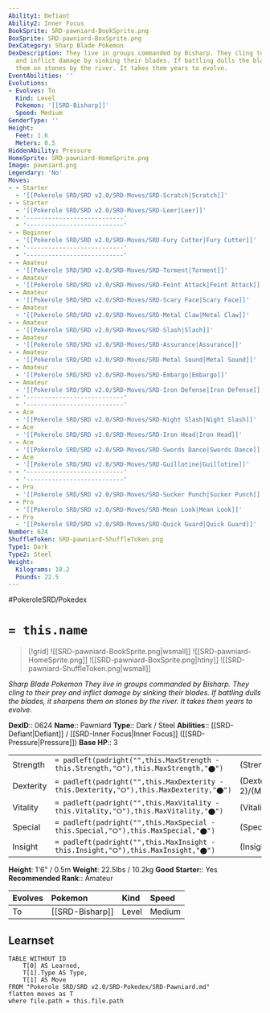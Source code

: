 ```yaml
---
Ability1: Defiant
Ability2: Inner Focus
BookSprite: SRD-pawniard-BookSprite.png
BoxSprite: SRD-pawniard-BoxSprite.png
DexCategory: Sharp Blade Pokemon
DexDescription: They live in groups commanded by Bisharp. They cling to their prey
  and inflict damage by sinking their blades. If battling dulls the blades, it sharpens
  them on stones by the river. It takes them years to evolve.
EventAbilities: ''
Evolutions:
- Evolves: To
  Kind: Level
  Pokemon: '[[SRD-Bisharp]]'
  Speed: Medium
GenderType: ''
Height:
  Feet: 1.6
  Meters: 0.5
HiddenAbility: Pressure
HomeSprite: SRD-pawniard-HomeSprite.png
Image: pawniard.png
Legendary: 'No'
Moves:
- - Starter
  - '[[Pokerole SRD/SRD v2.0/SRD-Moves/SRD-Scratch|Scratch]]'
- - Starter
  - '[[Pokerole SRD/SRD v2.0/SRD-Moves/SRD-Leer|Leer]]'
- - '---------------------------'
  - '---------------------------'
- - Beginner
  - '[[Pokerole SRD/SRD v2.0/SRD-Moves/SRD-Fury Cutter|Fury Cutter]]'
- - '---------------------------'
  - '---------------------------'
- - Amateur
  - '[[Pokerole SRD/SRD v2.0/SRD-Moves/SRD-Torment|Torment]]'
- - Amateur
  - '[[Pokerole SRD/SRD v2.0/SRD-Moves/SRD-Feint Attack|Feint Attack]]'
- - Amateur
  - '[[Pokerole SRD/SRD v2.0/SRD-Moves/SRD-Scary Face|Scary Face]]'
- - Amateur
  - '[[Pokerole SRD/SRD v2.0/SRD-Moves/SRD-Metal Claw|Metal Claw]]'
- - Amateur
  - '[[Pokerole SRD/SRD v2.0/SRD-Moves/SRD-Slash|Slash]]'
- - Amateur
  - '[[Pokerole SRD/SRD v2.0/SRD-Moves/SRD-Assurance|Assurance]]'
- - Amateur
  - '[[Pokerole SRD/SRD v2.0/SRD-Moves/SRD-Metal Sound|Metal Sound]]'
- - Amateur
  - '[[Pokerole SRD/SRD v2.0/SRD-Moves/SRD-Embargo|Embargo]]'
- - Amateur
  - '[[Pokerole SRD/SRD v2.0/SRD-Moves/SRD-Iron Defense|Iron Defense]]'
- - '---------------------------'
  - '---------------------------'
- - Ace
  - '[[Pokerole SRD/SRD v2.0/SRD-Moves/SRD-Night Slash|Night Slash]]'
- - Ace
  - '[[Pokerole SRD/SRD v2.0/SRD-Moves/SRD-Iron Head|Iron Head]]'
- - Ace
  - '[[Pokerole SRD/SRD v2.0/SRD-Moves/SRD-Swords Dance|Swords Dance]]'
- - Ace
  - '[[Pokerole SRD/SRD v2.0/SRD-Moves/SRD-Guillotine|Guillotine]]'
- - '---------------------------'
  - '---------------------------'
- - Pro
  - '[[Pokerole SRD/SRD v2.0/SRD-Moves/SRD-Sucker Punch|Sucker Punch]]'
- - Pro
  - '[[Pokerole SRD/SRD v2.0/SRD-Moves/SRD-Mean Look|Mean Look]]'
- - Pro
  - '[[Pokerole SRD/SRD v2.0/SRD-Moves/SRD-Quick Guard|Quick Guard]]'
Number: 624
ShuffleToken: SRD-pawniard-ShuffleToken.png
Type1: Dark
Type2: Steel
Weight:
  Kilograms: 10.2
  Pounds: 22.5
---
```


#PokeroleSRD/Pokedex

# `= this.name`

> [!grid]
> ![[SRD-pawniard-BookSprite.png|wsmall]]
> ![[SRD-pawniard-HomeSprite.png]]
> ![[SRD-pawniard-BoxSprite.png|htiny]]
> ![[SRD-pawniard-ShuffleToken.png|wsmall]]


*Sharp Blade Pokemon*
*They live in groups commanded by Bisharp. They cling to their prey and inflict damage by sinking their blades. If battling dulls the blades, it sharpens them on stones by the river. It takes them years to evolve.*

**DexID**:: 0624
**Name**:: Pawniard
**Type**:: Dark / Steel
**Abilities**:: [[SRD-Defiant|Defiant]] / [[SRD-Inner Focus|Inner Focus]] ([[SRD-Pressure|Pressure]])
**Base HP**:: 3

|           |                                                                                        |                                          |
| --------- | -------------------------------------------------------------------------------------- | ---------------------------------------- |
| Strength  | `= padleft(padright("",this.MaxStrength - this.Strength,"⭘"),this.MaxStrength,"⬤")`    | (Strength::2)/(MaxStrength::5)   |
| Dexterity | `= padleft(padright("",this.MaxDexterity - this.Dexterity,"⭘"),this.MaxDexterity,"⬤")` | (Dexterity:: 2)/(MaxDexterity::4) |
| Vitality  | `= padleft(padright("",this.MaxVitality - this.Vitality,"⭘"),this.MaxVitality,"⬤")`    | (Vitality::2)/(MaxVitality::5)   |
| Special   | `= padleft(padright("",this.MaxSpecial - this.Special,"⭘"),this.MaxSpecial,"⬤")`       | (Special::1)/(MaxSpecial::3)     |
| Insight   | `= padleft(padright("",this.MaxInsight - this.Insight,"⭘"),this.MaxInsight,"⬤")`       | (Insight::1)/(MaxInsight::3)     |

**Height**: 1'6" / 0.5m
**Weight**: 22.5lbs / 10.2kg
**Good Starter**:: Yes
**Recommended Rank**:: Amateur

| Evolves   | Pokemon         | Kind   | Speed   |
|:----------|:----------------|:-------|:--------|
| To        | [[SRD-Bisharp]] | Level  | Medium  |

## Learnset

```dataview
TABLE WITHOUT ID
    T[0] AS Learned,
    T[1].Type AS Type,
    T[1] AS Move
FROM "Pokerole SRD/SRD v2.0/SRD-Pokedex/SRD-Pawniard.md"
flatten moves as T
where file.path = this.file.path
```
